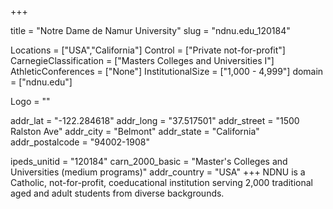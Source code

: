 
+++

title = "Notre Dame de Namur University"
slug = "ndnu.edu_120184"

Locations = ["USA","California"]
Control = ["Private not-for-profit"]
CarnegieClassification = ["Masters Colleges and Universities I"]
AthleticConferences = ["None"]
InstitutionalSize = ["1,000 - 4,999"]
domain = ["ndnu.edu"]

Logo = ""

addr_lat = "-122.284618"
addr_long = "37.517501"
addr_street = "1500 Ralston Ave"
addr_city = "Belmont"
addr_state = "California"
addr_postalcode = "94002-1908"

ipeds_unitid = "120184"
carn_2000_basic = "Master's Colleges and Universities (medium programs)"
addr_country = "USA"
+++
    NDNU is a Catholic, not-for-profit, coeducational institution serving 2,000 traditional aged and adult students from diverse backgrounds.
